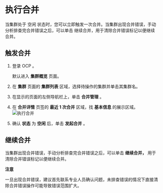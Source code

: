 执行合并 
=========================

当集群处于 空闲 状态时，您可以立即触发一次合并。当集群出现合并错误，手动分析排查完合并错误之后，可以单击 继续合并，用于清除合并错误标记以便继续合并。

触发合并 
-------------------------

1. 登录 OCP 。

   默认进入 **集群概览** 页面。
   

2. 在 **集群** 页面的 **集群列表** 区域，选择待操作的集群并单击其集群名。

   

3. 在显示的页面的左侧导航栏上，单击 **合并管理** 。

   

4. 在 **合并详情** 页签的 **最近 1 次合并** 区域，找 **基本信息** 的展示区域。![执行合并](https://help-static-aliyun-doc.aliyuncs.com/assets/img/zh-CN/8048190061/p168815.png)

   

5. 确认 **状态** 为 **空闲** 后，单击 **发起合并** 。

   




继续合并 
-------------------------

当集群出现合并错误，手动分析排查完合并错误之后，可以单击 **继续合并，** 用于清除合并错误标记以便继续合并。

**注意**



一旦出现合并错误，建议首先联系专业人员确认问题，未排查错误的情况下直接清除合并错误操作可能导致错误范围扩大。
